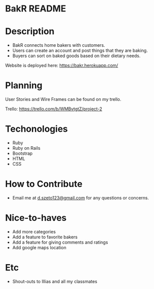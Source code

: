 # BakR README

# Description

* BakR connects home bakers with customers. 
* Users can create an account and post things that they are baking. 
* Buyers can sort on baked goods based on their dietary needs. 

Website is deployed here: https://bakr.herokuapp.com/

# Planning

User Stories and Wire Frames can be found on my trello.

Trello: https://trello.com/b/WMBvtgtZ/project-2

# Techonologies
* Ruby 
* Ruby on Rails
* Bootstrap
* HTML
* CSS


# How to Contribute

* Email me at d.szeto123@gmail.com for any questions or concerns.


# Nice-to-haves
* Add more categories
* Add a feature to favorite bakers
* Add a feature for giving comments and ratings
* Add google maps location

# Etc
* Shout-outs to Illias and all my classmates
